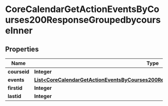 

# CoreCalendarGetActionEventsByCourses200ResponseGroupedbycourseInner


## Properties

| Name | Type | Description | Notes |
|------------ | ------------- | ------------- | -------------|
|**courseid** | **Integer** | courseid |  [optional] |
|**events** | [**List&lt;CoreCalendarGetActionEventsByCourses200ResponseGroupedbycourseInnerEventsInner&gt;**](CoreCalendarGetActionEventsByCourses200ResponseGroupedbycourseInnerEventsInner.md) |  |  [optional] |
|**firstid** | **Integer** | firstid |  [optional] |
|**lastid** | **Integer** | lastid |  [optional] |




